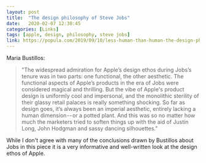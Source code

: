 ```yaml
---
layout: post
title:  "The design philosophy of Steve Jobs"
date:   2020-02-07 12:30:45
categories: [Links]
tags: [apple, design, philosophy, steve jobs]
link: https://popula.com/2019/09/10/less-human-than-human-the-design-philosophy-of-steve-jobs/
---
```


Maria Bustillos:


>"The widespread admiration for Apple’s design ethos during Jobs’s tenure was in two parts: one functional, the other aesthetic. The functional aspects of Apple’s products in the era of Jobs were considered magical and thrilling. But the vibe of Apple's product design is uniformly cool and impersonal, and the monolithic sterility of their glassy retail palaces is really something shocking. So far as design goes, it’s always been an imperial aesthetic, entirely lacking a human dimension -- or a potted plant. And this was so no matter how much the marketers tried to soften things up with the aid of Justin Long, John Hodgman and sassy dancing silhouettes."

While I don't agree with many of the conclusions drawn by Bustillos about Jobs in this piece it is a very informative and well-written look at the design ethos of Apple.
